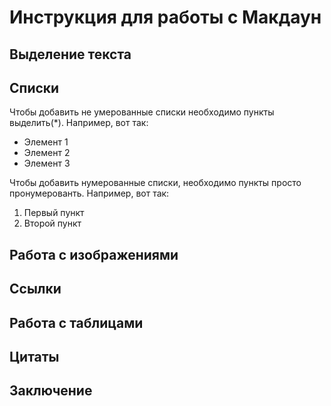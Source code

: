 # Инструкция для работы с Макдаун

## Выделение текста

## Списки

Чтобы добавить не умерованные списки необходимо пункты выделить(*). Например, вот так:
* Элемент 1
* Элемент 2
* Элемент 3

Чтобы добавить нумерованные списки, необходимо пункты просто пронумерованть. Например, вот так:
1. Первый пункт
2. Второй пункт

## Работа с изображениями

## Ссылки

## Работа с таблицами

## Цитаты

## Заключение